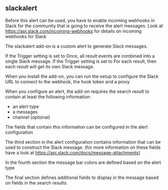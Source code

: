 ## slackalert

Before this alert can be used, you have to enable incoming webhooks in Slack for the community that is going to receive the alert messages.
Look at https://api.slack.com/incoming-webhooks for details on incoming webhooks for Slack

The slackalert add-on is a custom alert to generate Slack messages.

If the Trigger setting is set to Once, all result events are combined into a single Slack message.
If the Trigger setting is set to For each result, then each result will get its own Slack message.

When you install the add-on, you can run the setup to configure the Slack URL to connect to the webhook, the hook token and a proxy

When you configure an alert, the add-on requires the search result to contain at least the following information:
 * an alert type
 * a messages
 * channel (optional)
 
The fields that contain this information can be configured in the alert configuration

The third section in the alert configuration contains information that can be used to construct the Slack message.
(for more information on these fields have a look at https://api.slack.com/docs/message-attachments)

In the fourth section the message bar colors are defined based on the alert type

The final section defines additional fields to display in the message based on fields in the search results.
